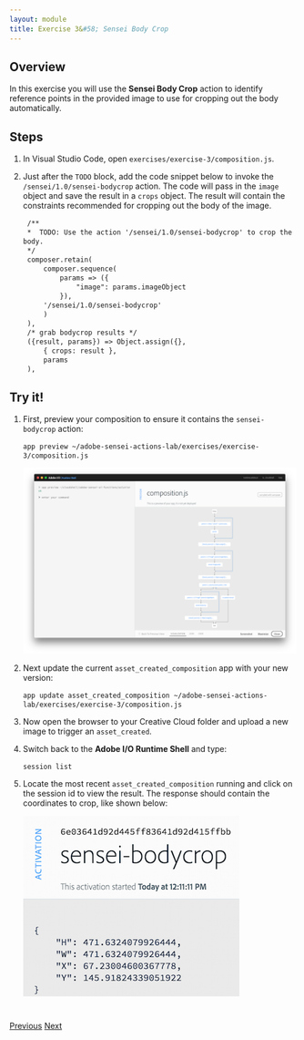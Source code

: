 ```yaml
---
layout: module
title: Exercise 3&#58; Sensei Body Crop
---
```


## Overview
In this exercise you will use the **Sensei Body Crop** action to identify reference points in the provided image to use for cropping out the body automatically.

## Steps
1. In Visual Studio Code, open `exercises/exercise-3/composition.js`. 
2. Just after the `TODO` block, add the code snippet below to invoke the `/sensei/1.0/sensei-bodycrop` action. The code will pass in the `image` object and save the result in a `crops` object. The result will contain the constraints recommended for cropping out the body of the image.
 
        /**
        *  TODO: Use the action '/sensei/1.0/sensei-bodycrop' to crop the body.
        */
        composer.retain(
            composer.sequence(
                params => ({
                    "image": params.imageObject
                }),
            '/sensei/1.0/sensei-bodycrop'
            )
        ),
        /* grab bodycrop results */
        ({result, params}) => Object.assign({},
            { crops: result },
            params
        ),

## Try it!
1. First, preview your composition to ensure it contains the `sensei-bodycrop` action:

       app preview ~/adobe-sensei-actions-lab/exercises/exercise-3/composition.js

    ![](images/exercise3-flow.png)

2. Next update the current `asset_created_composition` app with your new version:

       app update asset_created_composition ~/adobe-sensei-actions-lab/exercises/exercise-3/composition.js

3. Now open the browser to your Creative Cloud folder and upload a new image to trigger an `asset_created`.

5. Switch back to the **Adobe I/O Runtime Shell** and type:

       session list

6. Locate the most recent `asset_created_composition` running and click on the session id to view the result. The response should contain the coordinates to crop, like shown below:
    
    ![](images/bodycrop-result.png)


<div class="row" style="margin-top:40px;">
<div class="col-sm-12">
<a href="lesson6.html" class="btn btn-default"><i class="glyphicon glyphicon-chevron-left"></i> Previous</a>
<a href="lesson8.html" class="btn btn-default pull-right">Next <i class="glyphicon
glyphicon-chevron-right"></i></a>
</div>
</div>
